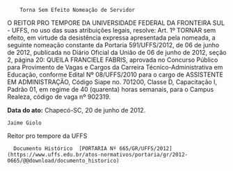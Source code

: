         Torna Sem Efeito Nomeação de Servidor  

O REITOR PRO TEMPORE DA UNIVERSIDADE FEDERAL DA FRONTEIRA SUL - UFFS, no uso das suas atribuições legais, resolve: Art. 1º TORNAR sem efeito, em virtude da desistência expressa apresentada pela nomeada, a seguinte nomeação constante da Portaria 591/UFFS/2012, de 06 de junho de 2012, publicada no Diário Oficial da União de 06 de junho de 2012, seção 2, página 20: QUEILA FRANCIELE FABRIS, aprovada no Concurso Público para Provimento de Vagas e Cargos da Carreira Técnico-Administrativa em Educação, conforme Edital Nº 08/UFFS/2010 para o cargo de ASSISTENTE EM ADMINISTRAÇÃO, Código Siape no. 701200, Classe D, Capacitação I, Padrão 01, em regime de 40 (quarenta) horas semanais, para o Campus Realeza, código de vaga nº 902319.

   **Data do ato:** Chapecó-SC, 20 de junho de 2012.   
 

    Jaime Giolo   
 Reitor pro tempore da UFFS 

      Documento Histórico  [PORTARIA Nº 665/GR/UFFS/2012](https://www.uffs.edu.br/atos-normativos/portaria/gr/2012-0665/@@download/documento_historico)     
      